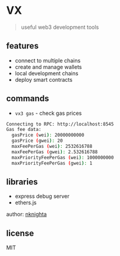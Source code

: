 # VX
> useful web3 development tools

## features
- connect to multiple chains
- create and manage wallets
- local development chains
- deploy smart contracts

## commands
- `vx3 gas` - check gas prices

```bash
Connecting to RPC: http://localhost:8545
Gas fee data:
  gasPrice (wei): 20000000000
  gasPrice (gwei): 20
  maxFeePerGas (wei): 2532616788
  maxFeePerGas (gwei): 2.532616788
  maxPriorityFeePerGas (wei): 1000000000
  maxPriorityFeePerGas (gwei): 1
```

## libraries

- express
  debug server
- ethers.js

author: [nknighta](https://nknighta.github.io/)

## license
MIT
